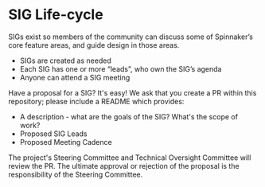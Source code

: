 # SIG Life-cycle
 
SIGs exist so members of the community can discuss some of Spinnaker’s core feature areas, and guide design in those areas.

* SIGs are created as needed
* Each SIG has one or more “leads”, who own the SIG’s agenda
* Anyone can attend a SIG meeting

Have a proposal for a SIG? It's easy! We ask that you create a PR within this repository; please include a README which provides: 

* A description - what are the goals of the SIG? What's the scope of work? 
* Proposed SIG Leads
* Proposed Meeting Cadence

The project's Steering Committee and Technical Oversight Committee will review the PR. The ultimate approval or rejection of the proposal is the responsibility of the Steering Committee. 

